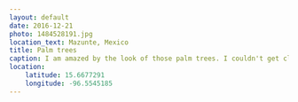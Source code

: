 ```yaml
---
layout: default
date: 2016-12-21
photo: 1484528191.jpg
location_text: Mazunte, Mexico
title: Palm trees
caption: I am amazed by the look of those palm trees. I couldn't get closer as this area might be infected by... crocodiles. Easy :p
location:
    latitude: 15.6677291
    longitude: -96.5545185
---
```


